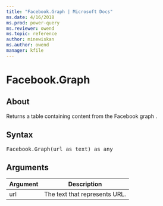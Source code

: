 ```yaml
---
title: "Facebook.Graph | Microsoft Docs"
ms.date: 4/16/2018
ms.prod: power-query
ms.reviewer: owend
ms.topic: reference
author: minewiskan
ms.author: owend
manager: kfile
---
```

# Facebook.Graph

  
## About  
Returns a table containing content from the Facebook graph .  
  
## Syntax

<pre>
Facebook.Graph(url as text) as any  
</pre>
  
## Arguments  
  
|Argument|Description|  
|------------|---------------|  
|url|The text that represents URL.|  
  
